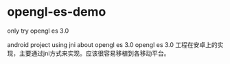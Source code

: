# opengl-es-demo
only try opengl es 3.0

android project using jni about opengl es 3.0
opengl es 3.0 工程在安卓上的实现，主要通过jni方式来实现。应该很容易移植到各移动平台。
